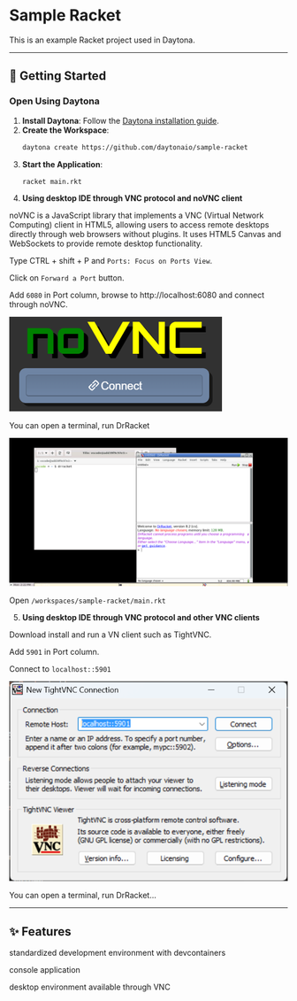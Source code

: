 # Sample Racket

This is an example Racket project used in Daytona.

---

## 🚀 Getting Started  

### Open Using Daytona  

1. **Install Daytona**: Follow the [Daytona installation guide](https://www.daytona.io/docs/installation/installation/).  
2. **Create the Workspace**:  
   ```bash  
   daytona create https://github.com/daytonaio/sample-racket
   ```  
3. **Start the Application**:  
   ```bash  
   racket main.rkt
   ```  
4. **Using desktop IDE through VNC protocol and noVNC client**

noVNC is a JavaScript library that implements a VNC (Virtual Network Computing) client in HTML5, allowing users to access remote desktops directly through web browsers without plugins. It uses HTML5 Canvas and WebSockets to provide remote desktop functionality.

Type CTRL + shift + P and `Ports: Focus on Ports View`.

Click on `Forward a Port` button.

Add `6080` in Port column, browse to http://localhost:6080 and connect through noVNC.

![noVNC connect](screenshots/novnc_connect.png)

You can open a terminal, run DrRacket

![DrRacket](screenshots/drracket.png)

Open `/workspaces/sample-racket/main.rkt`

5. **Using desktop IDE through VNC protocol and other VNC clients**

Download install and run a VN client such as TightVNC.

Add `5901` in Port column.

Connect to `localhost::5901`

![TightVNC](screenshots/tightvnc.png)

You can open a terminal, run DrRacket...

---

## ✨ Features  

standardized development environment with devcontainers

console application

desktop environment available through VNC

